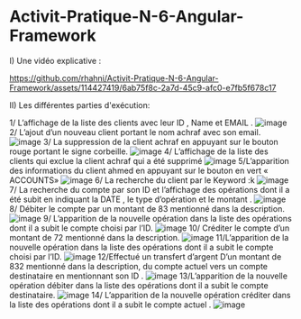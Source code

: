 
# Activit-Pratique-N-6-Angular-Framework
I) Une vidéo explicative :


https://github.com/rhahni/Activit-Pratique-N-6-Angular-Framework/assets/114427419/6ab75f8c-2a7d-45c9-afc0-e7fb5f678c17


II) Les différentes parties d'exécution:

1/ L’affichage de la liste des clients avec leur ID , Name et EMAIL .
![image](https://github.com/rhahni/Activit-Pratique-N-6-Angular-Framework/assets/114427419/a86e828a-7dfa-48b9-833d-32c3b848c19a)
2/ L’ajout d’un nouveau client portant le nom achraf avec son email.
![image](https://github.com/rhahni/Activit-Pratique-N-6-Angular-Framework/assets/114427419/7afd3514-8164-485e-b3e3-15ef8fc990d5)
3/ La suppression de la client achraf en appuyant sur le bouton rouge portant le signe corbeille.
![image](https://github.com/rhahni/Activit-Pratique-N-6-Angular-Framework/assets/114427419/3e61aaa1-fc22-41fb-9a25-4ed3baca7ed0)
4/ L’affichage de la liste des clients qui exclue la client achraf qui a été supprimé
![image](https://github.com/rhahni/Activit-Pratique-N-6-Angular-Framework/assets/114427419/4809488e-10cb-42f7-9e14-020884093e6e)
5/L’apparition des informations du client ahmed en appuyant sur le bouton en vert « ACCOUNTS»
![image](https://github.com/rhahni/Activit-Pratique-N-6-Angular-Framework/assets/114427419/5b45a5d8-f1b8-4808-ab0c-cd285809819b)
6/ La recherche du client par le Keyword :k
![image](https://github.com/rhahni/Activit-Pratique-N-6-Angular-Framework/assets/114427419/9e62b26e-edd8-44f5-aaee-7f8c892e939d)
7/ La recherche du compte par son ID et l’affichage des opérations dont il a été subit en indiquant la DATE , le type d’opération et le montant .
![image](https://github.com/rhahni/Activit-Pratique-N-6-Angular-Framework/assets/114427419/bca951b8-f82d-4a55-9890-e1e9118dac17)
8/ Débiter le compte par un montant de 83 mentionné dans la description.
![image](https://github.com/rhahni/Activit-Pratique-N-6-Angular-Framework/assets/114427419/08a4f4e2-3c98-41ef-97e6-6fec245ece29)
9/ L’apparition de la nouvelle opération dans la liste des opérations dont il a subit le compte choisi par l’ID.
![image](https://github.com/rhahni/Activit-Pratique-N-6-Angular-Framework/assets/114427419/c8645712-bdfa-4ae0-b52a-1415f706d1c0)
10/ Créditer le compte d’un montant de 72 mentionné dans la description.
![image](https://github.com/rhahni/Activit-Pratique-N-6-Angular-Framework/assets/114427419/5e27d4d8-1a51-400e-93bf-dd1024587c52)
11/L’apparition de la nouvelle opération dans la liste des opérations dont il a subit le compte choisi par l’ID.
![image](https://github.com/rhahni/Activit-Pratique-N-6-Angular-Framework/assets/114427419/45b3afe3-6ead-4812-81e0-de832d6feffa)
12/Effectué un transfert d’argent D’un montant de 832 mentionné dans la description, du compte actuel vers un compte destinataire en mentionnant son ID .
![image](https://github.com/rhahni/Activit-Pratique-N-6-Angular-Framework/assets/114427419/cdb7580b-c1d3-4ee2-a589-3ea643e1b679)
13/L’apparition de la nouvelle opération débiter dans la liste des opérations dont il a subit le compte destinataire.
![image](https://github.com/rhahni/Activit-Pratique-N-6-Angular-Framework/assets/114427419/e23e90b0-d16e-4f93-a269-58b8768748cf)
14/ L’apparition de la nouvelle opération créditer dans la liste des opérations dont il a subit le compte actuel .
![image](https://github.com/rhahni/Activit-Pratique-N-6-Angular-Framework/assets/114427419/109fb3d5-a260-48c5-bd0f-b598b6d6cb05)

















